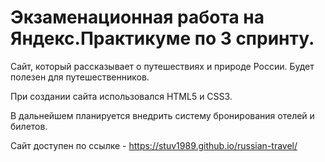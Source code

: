 # Экзаменационная работа на Яндекс.Практикуме по 3 спринту.

 Сайт, который рассказывает о путешествиях и природе России. Будет полезен для путешественников. 

 При создании сайта использовался HTML5 и CSS3. 

 В дальнейшем планируется внедрить систему бронирования отелей и билетов.

 Сайт доступен по ссылке - https://stuv1989.github.io/russian-travel/
